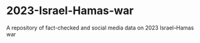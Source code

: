 # 2023-Israel-Hamas-war
A repository of fact-checked and social media data on 2023 Israel–Hamas war
